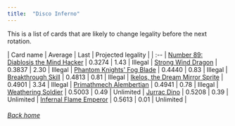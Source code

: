 ```yaml
---
title:  "Disco Inferno"
---
```


This is a list of cards that are likely to change legality before the next rotation.

| Card name | Average | Last | Projected legality |
| :-- |
[Number 89: Diablosis the Mind Hacker](https://db.ygoprodeck.com/card/?search=Number%2089:%20Diablosis%20the%20Mind%20Hacker) | 0.3274 | 1.43 | Illegal |
[Strong Wind Dragon](https://db.ygoprodeck.com/card/?search=Strong%20Wind%20Dragon) | 0.3837 | 2.30 | Illegal |
[Phantom Knights' Fog Blade](https://db.ygoprodeck.com/card/?search=Phantom%20Knights'%20Fog%20Blade) | 0.4440 | 0.83 | Illegal |
[Breakthrough Skill](https://db.ygoprodeck.com/card/?search=Breakthrough%20Skill) | 0.4813 | 0.81 | Illegal |
[Ikelos, the Dream Mirror Sprite](https://db.ygoprodeck.com/card/?search=Ikelos,%20the%20Dream%20Mirror%20Sprite) | 0.4901 | 3.34 | Illegal |
[Primathmech Alembertian](https://db.ygoprodeck.com/card/?search=Primathmech%20Alembertian) | 0.4941 | 0.78 | Illegal |
[Weathering Soldier](https://db.ygoprodeck.com/card/?search=Weathering%20Soldier) | 0.5003 | 0.49 | Unlimited |
[Jurrac Dino](https://db.ygoprodeck.com/card/?search=Jurrac%20Dino) | 0.5208 | 0.39 | Unlimited |
[Infernal Flame Emperor](https://db.ygoprodeck.com/card/?search=Infernal%20Flame%20Emperor) | 0.5613 | 0.01 | Unlimited |

###### [Back home](index)